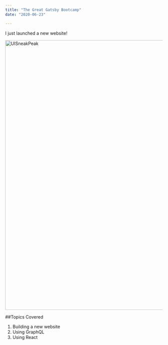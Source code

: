 ```yaml
---
title: "The Great Gatsby Bootcamp"
date: "2020-06-23"

---
```


I just launched a new website!

<img width="863" alt="UISneakPeak" src="https://user-images.githubusercontent.com/36873497/77839126-d5578480-71c5-11ea-9c73-5c1607c42de4.PNG">

##Topics Covered

1. Building a new website
2. Using GraphQL
3. Using React